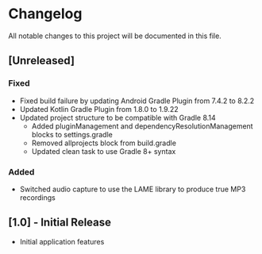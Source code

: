 # Changelog

All notable changes to this project will be documented in this file.

## [Unreleased]

### Fixed
- Fixed build failure by updating Android Gradle Plugin from 7.4.2 to 8.2.2
- Updated Kotlin Gradle Plugin from 1.8.0 to 1.9.22
- Updated project structure to be compatible with Gradle 8.14
  - Added pluginManagement and dependencyResolutionManagement blocks to settings.gradle
  - Removed allprojects block from build.gradle
  - Updated clean task to use Gradle 8+ syntax

### Added
- Switched audio capture to use the LAME library to produce true MP3 recordings

## [1.0] - Initial Release

- Initial application features